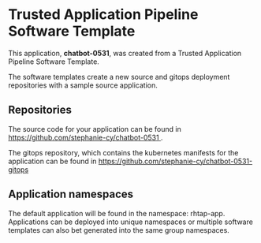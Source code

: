 # Trusted Application Pipeline Software Template

This application, **chatbot-0531**, was created from a Trusted Application Pipeline Software Template.

The software templates create a new source and gitops deployment repositories with a sample source application. 

## Repositories

The source code for your application can be found in [https://github.com/stephanie-cy/chatbot-0531 ](https://github.com/stephanie-cy/chatbot-0531 ).
 
The gitops repository, which contains the kubernetes manifests for the application can be found in 
[https://github.com/stephanie-cy/chatbot-0531-gitops ](https://github.com/stephanie-cy/chatbot-0531-gitops ) 

## Application namespaces 

The default application will be found in the namespace: rhtap-app. Applications can be deployed into unique namespaces or multiple software templates can also bet generated into the same group namespaces.  